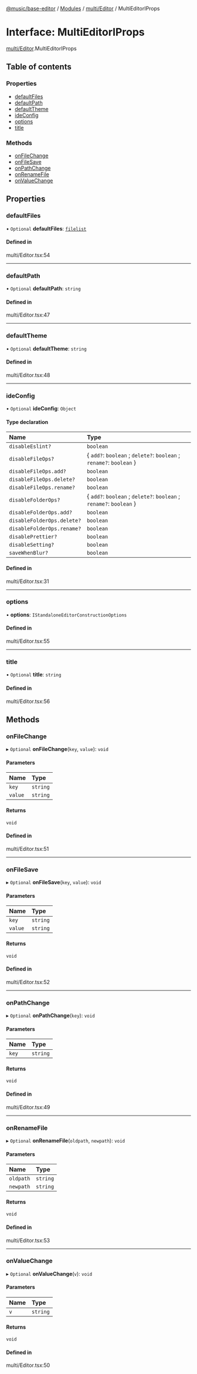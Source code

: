 [@music/base-editor](../README.md) / [Modules](../modules.md) / [multi/Editor](../modules/multi_Editor.md) / MultiEditorIProps

# Interface: MultiEditorIProps

[multi/Editor](../modules/multi_Editor.md).MultiEditorIProps

## Table of contents

### Properties

- [defaultFiles](multi_Editor.MultiEditorIProps.md#defaultfiles)
- [defaultPath](multi_Editor.MultiEditorIProps.md#defaultpath)
- [defaultTheme](multi_Editor.MultiEditorIProps.md#defaulttheme)
- [ideConfig](multi_Editor.MultiEditorIProps.md#ideconfig)
- [options](multi_Editor.MultiEditorIProps.md#options)
- [title](multi_Editor.MultiEditorIProps.md#title)

### Methods

- [onFileChange](multi_Editor.MultiEditorIProps.md#onfilechange)
- [onFileSave](multi_Editor.MultiEditorIProps.md#onfilesave)
- [onPathChange](multi_Editor.MultiEditorIProps.md#onpathchange)
- [onRenameFile](multi_Editor.MultiEditorIProps.md#onrenamefile)
- [onValueChange](multi_Editor.MultiEditorIProps.md#onvaluechange)

## Properties

### defaultFiles

• `Optional` **defaultFiles**: [`filelist`](multi_Editor.filelist.md)

#### Defined in

multi/Editor.tsx:54

___

### defaultPath

• `Optional` **defaultPath**: `string`

#### Defined in

multi/Editor.tsx:47

___

### defaultTheme

• `Optional` **defaultTheme**: `string`

#### Defined in

multi/Editor.tsx:48

___

### ideConfig

• `Optional` **ideConfig**: `Object`

#### Type declaration

| Name | Type |
| :------ | :------ |
| `disableEslint?` | `boolean` |
| `disableFileOps?` | { `add?`: `boolean` ; `delete?`: `boolean` ; `rename?`: `boolean`  } |
| `disableFileOps.add?` | `boolean` |
| `disableFileOps.delete?` | `boolean` |
| `disableFileOps.rename?` | `boolean` |
| `disableFolderOps?` | { `add?`: `boolean` ; `delete?`: `boolean` ; `rename?`: `boolean`  } |
| `disableFolderOps.add?` | `boolean` |
| `disableFolderOps.delete?` | `boolean` |
| `disableFolderOps.rename?` | `boolean` |
| `disablePrettier?` | `boolean` |
| `disableSetting?` | `boolean` |
| `saveWhenBlur?` | `boolean` |

#### Defined in

multi/Editor.tsx:31

___

### options

• **options**: `IStandaloneEditorConstructionOptions`

#### Defined in

multi/Editor.tsx:55

___

### title

• `Optional` **title**: `string`

#### Defined in

multi/Editor.tsx:56

## Methods

### onFileChange

▸ `Optional` **onFileChange**(`key`, `value`): `void`

#### Parameters

| Name | Type |
| :------ | :------ |
| `key` | `string` |
| `value` | `string` |

#### Returns

`void`

#### Defined in

multi/Editor.tsx:51

___

### onFileSave

▸ `Optional` **onFileSave**(`key`, `value`): `void`

#### Parameters

| Name | Type |
| :------ | :------ |
| `key` | `string` |
| `value` | `string` |

#### Returns

`void`

#### Defined in

multi/Editor.tsx:52

___

### onPathChange

▸ `Optional` **onPathChange**(`key`): `void`

#### Parameters

| Name | Type |
| :------ | :------ |
| `key` | `string` |

#### Returns

`void`

#### Defined in

multi/Editor.tsx:49

___

### onRenameFile

▸ `Optional` **onRenameFile**(`oldpath`, `newpath`): `void`

#### Parameters

| Name | Type |
| :------ | :------ |
| `oldpath` | `string` |
| `newpath` | `string` |

#### Returns

`void`

#### Defined in

multi/Editor.tsx:53

___

### onValueChange

▸ `Optional` **onValueChange**(`v`): `void`

#### Parameters

| Name | Type |
| :------ | :------ |
| `v` | `string` |

#### Returns

`void`

#### Defined in

multi/Editor.tsx:50
